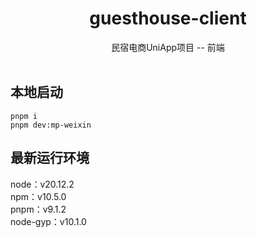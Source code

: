 <h1 align="center">guesthouse-client</h1>
<div align="center">
民宿电商UniApp项目 -- 前端
</div>
<br/>

## 本地启动

```
pnpm i
pnpm dev:mp-weixin
```

## 最新运行环境

node：v20.12.2
<br/>
npm：v10.5.0
<br/>
pnpm：v9.1.2
<br/>
node-gyp：v10.1.0
<br/>

